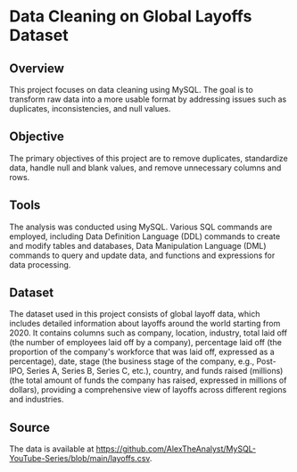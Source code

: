 # Data Cleaning on Global Layoffs Dataset

## Overview
This project focuses on data cleaning using MySQL. The goal is to transform raw data into a more usable format by addressing issues such as duplicates, inconsistencies, and null values. 

## Objective
The primary objectives of this project are to remove duplicates, standardize data, handle null and blank values, and remove unnecessary columns and rows.

## Tools
The analysis was conducted using MySQL. Various SQL commands are employed, including Data Definition Language (DDL) commands to create and modify tables and databases, Data Manipulation Language (DML) commands to query and update data, and functions and expressions for data processing.

## Dataset
The dataset used in this project consists of global layoff data, which includes detailed information about layoffs around the world starting from 2020. It contains columns such as company, location, industry, total laid off (the number of employees laid off by a company), percentage laid off (the proportion of the company's workforce that was laid off, expressed as a percentage), date, stage (the business stage of the company, e.g., Post-IPO, Series A, Series B, Series C, etc.), country, and funds raised (millions) (the total amount of funds the company has raised, expressed in millions of dollars), providing a comprehensive view of layoffs across different regions and industries.

## Source
The data is available at https://github.com/AlexTheAnalyst/MySQL-YouTube-Series/blob/main/layoffs.csv.
